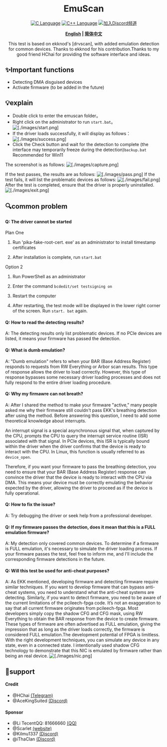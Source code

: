 <div align="center">
<h1>EmuScan</h1>
<a href="http://cppmicroservices.org/"><img alt="C Language" src="https://img.shields.io/badge/-C-black?logo=c&style=flat-square&logoColor=ffffff"></a>
<a href="http://cppmicroservices.org/"><img alt="C++ Language" src="https://img.shields.io/badge/-C++-808080?logo=c%2B%2B&style=flat-square&logoColor=ffffff"></a>
<a href="https://discord.gg/AaRx5CSRru"><img alt="加入Discord频道" src="https://img.shields.io/badge/Join%20group-Discord-brightgreen.svg?logo=Discord"></a>
<p><b><a href="README.md">English</a> | <a href="README-zh.md">简体中文</a></b></p>
<p>This test is based on ekknod's [drvscan], with added emulation detection for common devices. Thanks to ekknod for his contribution.Thanks to my good friend HChai for providing the software interface and ideas.
</p>
</div>


## ✨Important functions
- Detecting DMA disguised devices
- Activate firmware (to be added in the future)


## 💡explain
- Double click to enter the emuscan folder。
- Right click on the administrator to run `start.bat`。
![[./images/start.png]](./images/start.png)
- If the driver loads successfully, it will display as follows：
![[./images/success.png]](./images/success.png)
- Click the Check button and wait for the detection to complete (the interface may temporarily freeze during the detection)`backup.bat` Recommended for Win11

The screenshot is as follows:
![[./images/capture.png]](./images/capture.png)

If the test passes, the results are as follows:
![[./images/pass.png]](./images/pass.png)
If the test fails, it will list the problematic devices as follows:
![[./images/fail.png]](./images/fail.png)
After the test is completed, ensure that the driver is properly uninstalled.
![[./images/exit.png]](./images/exit.png)

## 🔍common problem
#### Q: The driver cannot be started
Plan One
1. Run 'pika-fake-root-cert. exe' as an administrator to install timestamp certificates

2. After installation is complete, run `start.bat`

Option 2
1. Run PowerShell as an administrator

2. Enter the command `bcdedit/set testsigning on`

3. Restart the computer

4. After restarting, the test mode will be displayed in the lower right corner of the screen. Run `start. bat` again.
   
#### Q: How to read the detecting results?
A: The detecting results only list problematic devices. If no PCIe devices are listed, it means your firmware has passed the detection.
#### Q: What is dumb emulation?
A: "Dumb emulation" refers to when your BAR (Base Address Register) responds to requests from RW Everything or Arbor scan results. This type of response allows the  driver to load correctly. However, this type of response bypasses some necessary driver loading processes and does not fully respond to the entire driver loading procedure.
#### Q: Why my firmawre can not breath?
A: After I shared the method to make your firmware "active," many people asked me why their firmware still couldn't pass EKK's breathing detection after using the method. Before answering this question, I need to add some theoretical knowledge about interrupts.

An interrupt signal is a special asynchronous signal that, when captured by the CPU, prompts the CPU to query the interrupt service routine (ISR) associated with that signal. In PCIe devices, this ISR is typically bound within the driver when the driver confirms that the device is ready to interact with the CPU. In Linux, this function is usually referred to as `device_open`.

Therefore, if you want your firmware to pass the breathing detection, you need to ensure that your BAR (Base Address Register) response can convince the driver that the device is ready to interact with the CPU via DMA. This means your device must be correctly emulating the behavior expected by the driver, allowing the driver to proceed as if the device is fully operational.
#### Q: How to fix the issue?
A: Try debugging the driver or seek help from a professional developer.
#### Q: If my firmware passes the detection, does it mean that this is a FULL emulation firmware?
A: My detection only covered common devices. To determine if a firmware is FULL emulation, it's necessary to simulate the driver loading process. If your firmware passes the test, feel free to inform me, and I'll include the corresponding firmware detections in the future.
#### Q: Will this test be used for anti-cheat purposes?
A: As EKK mentioned, developing firmware and detecting firmware require similar techniques. If you want to develop firmware that can bypass anti-cheat systems, you need to understand what the anti-cheat systems are detecting. Similarly, if you want to detect firmware, you need to be aware of the current limitations of the pcileech-fpga code. It’s not an exaggeration to say that all current firmware originates from pcileech-fpga. Most developers simply copy the shadow CFG and CFG mask, using RW Everything to obtain the BAR response from the device to create firmware. These types of firmware are often advertised as FULL emulation, giving the impression that as long as the driver loads correctly, the firmware is considered FULL emulation.The development potential of FPGA is limitless. With the right development techniques, you can simulate any device in any state, even in a connected state. I intentionally used shadow CFG technology to demonstrate that this NIC is emulated by firmware rather than being an real device.
![[./images/nic.png]](./images/nic.png)

## 🎉support
#### Credit
- @HChai [(Telegram)](https://t.me/HCha1)
- @AceKingSuited [(Discord)](https://discord.gg/AaRx5CSRru)
#### Sponsor
- @Li TecentQQ: 81666660 [(QQ)](https://qm.qq.com/q/59sRjPI8pa)
- @Scarlet [(website)](https://scarlet.technology/)
- @Kilmu1337 [(Discord)](https://discord.gg/sXeTPJfpaN)
- @iThaClan [(Discord)](https://discord.gg/ithaclan)